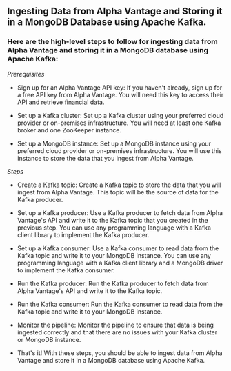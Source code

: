 ## Ingesting Data from Alpha Vantage and Storing it in a MongoDB Database using Apache Kafka.

### Here are the high-level steps to follow for ingesting data from Alpha Vantage and storing it in a MongoDB database using Apache Kafka:

*Prerequisites* <br>
- Sign up for an Alpha Vantage API key: If you haven't already, sign up for a free API key from Alpha Vantage. You will need this key to access their API and retrieve financial data.<br>

- Set up a Kafka cluster: Set up a Kafka cluster using your preferred cloud provider or on-premises infrastructure. You will need at least one Kafka broker and one ZooKeeper instance.<br>

- Set up a MongoDB instance: Set up a MongoDB instance using your preferred cloud provider or on-premises infrastructure. You will use this instance to store the data that you ingest from Alpha Vantage.<br>

*Steps*<br>
- Create a Kafka topic: Create a Kafka topic to store the data that you will ingest from Alpha Vantage. This topic will be the source of data for the Kafka producer.<br>

- Set up a Kafka producer: Use a Kafka producer to fetch data from Alpha Vantage's API and write it to the Kafka topic that you created in the previous step. You can use any programming language with a Kafka client library to implement the Kafka producer.<br>

- Set up a Kafka consumer: Use a Kafka consumer to read data from the Kafka topic and write it to your MongoDB instance. You can use any programming language with a Kafka client library and a MongoDB driver to implement the Kafka consumer.<br>

- Run the Kafka producer: Run the Kafka producer to fetch data from Alpha Vantage's API and write it to the Kafka topic.<br>

- Run the Kafka consumer: Run the Kafka consumer to read data from the Kafka topic and write it to your MongoDB instance.<br>

- Monitor the pipeline: Monitor the pipeline to ensure that data is being ingested correctly and that there are no issues with your Kafka cluster or MongoDB instance.<br>

- That's it! With these steps, you should be able to ingest data from Alpha Vantage and store it in a MongoDB database using Apache Kafka.<br>
